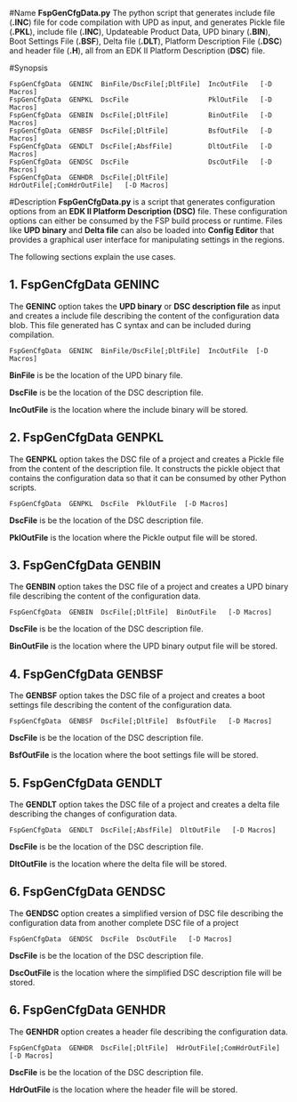 #Name
**FspGenCfgData.py** The python script that generates include file (**.INC**) file
for code compilation with UPD as input, and generates Pickle file (**.PKL**), include
file (**.INC**), Updateable Product Data, UPD binary (**.BIN**), Boot Settings File
(**.BSF**), Delta file (**.DLT**), Platform Description File (**.DSC**) and header
file (**.H**), all from an EDK II Platform Description (**DSC**) file.

#Synopsis
```
FspGenCfgData  GENINC  BinFile/DscFile[;DltFile]  IncOutFile   [-D Macros]
FspGenCfgData  GENPKL  DscFile                    PklOutFile   [-D Macros]
FspGenCfgData  GENBIN  DscFile[;DltFile]          BinOutFile   [-D Macros]
FspGenCfgData  GENBSF  DscFile[;DltFile]          BsfOutFile   [-D Macros]
FspGenCfgData  GENDLT  DscFile[;AbsfFile]         DltOutFile   [-D Macros]
FspGenCfgData  GENDSC  DscFile                    DscOutFile   [-D Macros]
FspGenCfgData  GENHDR  DscFile[;DltFile]          HdrOutFile[;ComHdrOutFile]   [-D Macros]
```

#Description
**FspGenCfgData.py** is a script that generates configuration options from an
**EDK II Platform Description (DSC)** file. These configuration options can
either be consumed by the FSP build process or runtime. Files like **UPD binary**
and **Delta file** can also be loaded into **Config Editor** that provides
a graphical user interface for manipulating settings in the regions.

The following sections explain the use cases.

## 1. FspGenCfgData  GENINC
The **GENINC** option takes the **UPD binary** or **DSC description file** as input and 
creates a include file describing the content of the configuration data blob.
This file generated has C syntax and can be included during compilation.

```
FspGenCfgData  GENINC  BinFile/DscFile[;DltFile]  IncOutFile  [-D Macros]
```

**BinFile** is be the location of the UPD binary file.

**DscFile** is be the location of the DSC description file.

**IncOutFile** is the location where the include binary will be stored.

## 2. FspGenCfgData  GENPKL
The **GENPKL** option takes the DSC file of a project and creates a Pickle file from the
content of the description file. It constructs the pickle object that contains the
configuration data so that it can be consumed by other Python scripts.

```
FspGenCfgData  GENPKL  DscFile  PklOutFile  [-D Macros]
```

**DscFile** is be the location of the DSC description file.

**PklOutFile** is the location where the Pickle output file will be stored.

## 3. FspGenCfgData  GENBIN
The **GENBIN** option takes the DSC file of a project and creates a UPD binary file
describing the content of the configuration data.

```
FspGenCfgData  GENBIN  DscFile[;DltFile]  BinOutFile   [-D Macros]
```

**DscFile** is be the location of the DSC description file.

**BinOutFile** is the location where the UPD binary output file will be stored.


## 4. FspGenCfgData  GENBSF
The **GENBSF** option takes the DSC file of a project and creates a boot settings
file describing the content of the configuration data.

```
FspGenCfgData  GENBSF  DscFile[;DltFile]  BsfOutFile   [-D Macros]
```

**DscFile** is be the location of the DSC description file.

**BsfOutFile** is the location where the boot settings file will be stored.

## 5. FspGenCfgData  GENDLT
The **GENDLT** option takes the DSC file of a project and creates a delta file describing
the changes of configuration data.

```
FspGenCfgData  GENDLT  DscFile[;AbsfFile]  DltOutFile   [-D Macros]
```

**DscFile** is be the location of the DSC description file.

**DltOutFile** is the location where the delta file will be stored.

## 6. FspGenCfgData  GENDSC
The **GENDSC** option creates a simplified version of DSC file describing the configuration
data from another complete DSC file of a project

```
FspGenCfgData  GENDSC  DscFile  DscOutFile   [-D Macros]
```

**DscFile** is be the location of the DSC description file.

**DscOutFile** is the location where the simplified DSC description file will be stored.

## 6. FspGenCfgData  GENHDR
The **GENHDR** option creates a header file describing the configuration data.

```
FspGenCfgData  GENHDR  DscFile[;DltFile]  HdrOutFile[;ComHdrOutFile]   [-D Macros]
```

**DscFile** is be the location of the DSC description file.

**HdrOutFile** is the location where the header file will be stored.
